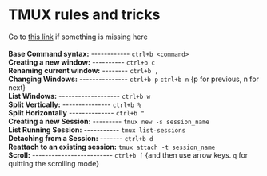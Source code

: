 # TMUX rules and tricks

Go to [this link](https://tmuxcheatsheet.com/) if something is missing here\
\
**Base Command syntax:** ------------ ```ctrl+b <command>```\
**Creating a new window:** ---------- ```ctrl+b c```\
**Renaming current window:** -------- ```ctrl+b ,```\
**Changing Windows:** --------------- ```ctrl+b p``` ```ctrl+b n``` {p for previous, n for next}\
**List Windows:** ------------------- ```ctrl+b w```\
**Split Vertically:** --------------- ```ctrl+b %```\
**Split Horizontally** -------------- ```ctrl+b "```\
**Creating a new Session:** --------- ```tmux new -s session_name```\
**List Running Session:** ----------- ```tmux list-sessions```\
**Detaching from a Session:** ------- ```ctrl+b d```\
**Reattach to an existing session:**  ```tmux attach -t session_name```\
**Scroll:** ------------------------- ```ctrl+b [``` {and then use arrow keys. ```q``` for quitting the scrolling mode}
